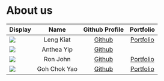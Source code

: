 # About us

Display |   Name    |           Github Profile            | Portfolio 
--------|:---------:|:-----------------------------------:|:---------:
![](https://via.placeholder.com/100.png?text=Photo) | Leng Kiat | [Github](https://github.com/Thiolk) | [Portfolio](docs/team/LengKiat.md)
![](https://as1.ftcdn.net/v2/jpg/02/20/78/14/1000_F_220781457_WTHPgnOgavhtdo8FcNhqWGyd687KUZGr.jpg) | Anthea Yip | [Github](https://github.com/anthea-pr0g) |                                   
![](https://via.placeholder.com/100.png?text=Photo) | Ron John  |    [Github](https://github.com/)    | [Portfolio](docs/team/johndoe.md)
![](https://via.placeholder.com/100.png?text=Photo) | Goh Chok Yao | [Github](https://github.com/chokyao) | [Portfolio](docs/team/johndoe.md)